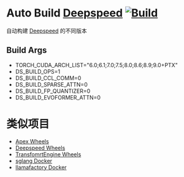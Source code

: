 # Auto Build [Deepspeed](https://github.com/microsoft/DeepSpeed) [![Build](https://github.com/AlongWY/deepspeed_wheels/actions/workflows/build.yml/badge.svg)](https://github.com/AlongWY/deepspeed_wheels/actions/workflows/build.yml)

自动构建 [Deepspeed](https://github.com/microsoft/DeepSpeed) 的不同版本

## Build Args

+ TORCH_CUDA_ARCH_LIST="6.0;6.1;7.0;7.5;8.0;8.6;8.9;9.0+PTX"
+ DS_BUILD_OPS=1
+ DS_BUILD_CCL_COMM=0
+ DS_BUILD_SPARSE_ATTN=0
+ DS_BUILD_FP_QUANTIZER=0
+ DS_BUILD_EVOFORMER_ATTN=0

# 类似项目
+ [Apex Wheels](https://github.com/AlongWY/apex_wheels)
+ [Deepspeed Wheels](https://github.com/AlongWY/deepspeed_wheels)
+ [TransfomrtEngine Wheels](https://github.com/AlongWY/TransformerEngine_wheels)
+ [sglang Docker](https://github.com/AlongWY/sglang-docker)
+ [llamafactory Docker](https://github.com/AlongWY/llamafactory-docker)
